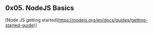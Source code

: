 ## 0x05. NodeJS Basics
[Node JS getting started(https://nodejs.org/en/docs/guides/getting-started-guide)]

